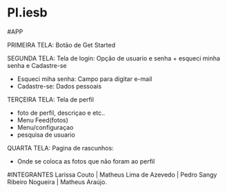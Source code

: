 # PI.iesb

#APP

PRIMEIRA TELA: Botão de Get Started

SEGUNDA TELA: Tela de login: Opção de usuario e senha + esqueci minha senha e Cadastre-se
- Esqueci miha senha: Campo para digitar e-mail
- Cadastre-se: Dados pessoais
  
TERÇEIRA TELA: Tela de perfil
- foto de perfil, descriçao e etc..
- Menu Feed(fotos)
- Menu/configuraçao
- pesquisa de usuario
  
QUARTA TELA: Pagina de rascunhos:
- Onde se coloca as fotos que não foram ao perfil



#INTEGRANTES
  Larissa Couto |
  Matheus Lima de Azevedo |
  Pedro Sangy Ribeiro Nogueira |
  Matheus Araújo.

